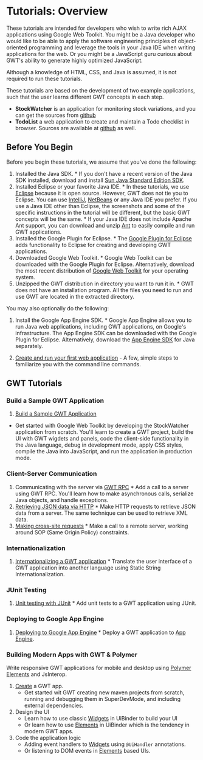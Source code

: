 Tutorials: Overview
===

These tutorials are intended for developers who wish to write rich AJAX applications using Google Web Toolkit. You might be a Java developer who would like to be able to apply the software engineering principles of object-oriented programming and leverage the tools in your Java IDE when writing applications for the web. Or you might be a JavaScript guru curious about GWT's ability to generate highly optimized JavaScript.

Although a knowledge of HTML, CSS, and Java is assumed, it is not required to run these tutorials.

These tutorials are based on the development of two example applications, such that the user learns different GWT concepts in each step.

* **StockWatcher** is an application for monitoring stock variations, and you can get the sources from [github](https://github.com/manolo/gwt-stockwatcher)
* **TodoList** a web application to create and maintain a Todo checklist in browser. Sources are available at [github](https://github.com/manolo/gwt-polymer-todo-list) as well.

## Before You Begin <a id="prerequisites"></a>

Before you begin these tutorials, we assume that you've done the following:

1.   Installed the Java SDK.
    *  If you don't have a recent version of the Java SDK installed, download and install [Sun Java Standard Edition SDK](http://java.sun.com/javase/downloads/index.jsp).
2.   Installed Eclipse or your favorite Java IDE.
    *  In these tutorials, we use [Eclipse](http://www.eclipse.org/) because it is open source. However, GWT does not tie you to Eclipse. You can use [IntelliJ](http://www.jetbrains.com/idea/), [NetBeans](http://www.netbeans.org/) or any Java IDE you prefer. If you use a Java IDE other than Eclipse, the screenshots and some of the specific instructions in the tutorial will be different, but the basic GWT concepts will be the same.
    *  If your Java IDE does not include Apache Ant support, you can download and unzip [Ant](http://ant.apache.org) to easily compile and run GWT applications.
3.   Installed the Google Plugin for Eclipse.
    *  The [Google Plugin for Eclipse](https://developers.google.com/appengine/docs/java/tools/eclipse) adds functionality to Eclipse for creating and developing GWT applications.
4.   Downloaded Google Web Toolkit.
    *  Google Web Toolkit can be downloaded with the Google Plugin for Eclipse.  Alternatively, download the most recent distribution of [Google Web Toolkit](../../../download.html) for your operating system.
5.   Unzipped the GWT distribution in directory you want to run it in.
    *  GWT does not have an installation program. All the files you need to run and use GWT are located in the extracted directory.

You may also optionally do the following:

1.   Install the Google App Engine SDK.
    *  Google App Engine allows you to run Java web applications, including GWT applications, on Google's infrastructure.  The App Engine SDK can be downloaded with the Google Plugin for Eclipse.  Alternatively, download the [App Engine SDK](https://developers.google.com/appengine/downloads) for Java separately.

2.   [Create and run your first web application](../../../gettingstarted.html#create) - A few, simple steps to familiarize you with the command line commands.

## GWT Tutorials <a id="gwt_tutorials"></a>

### Build a Sample GWT Application

1.   [Build a Sample GWT Application](gettingstarted.html)
   * Get started with Google Web Toolkit by developing the StockWatcher application from scratch. You'll learn to create a GWT project, build the UI with GWT wigdets and panels, code the client-side functionality in the Java language, debug in development mode, apply CSS styles, compile the Java into JavaScript, and run the application in production mode.

### Client-Server Communication

1.   Communicating with the server via [GWT RPC](RPC.html)
    *  Add a call to a server using GWT RPC. You'll learn how to make asynchronous calls, serialize Java objects, and handle exceptions.
2.   [Retrieving JSON data via HTTP](JSON.html)
    *  Make HTTP requests to retrieve JSON data from a server. The same technique can be used to retrieve XML data.
3.   [Making cross-site requests](Xsite.html)
    *  Make a call to a remote server, working around SOP (Same Origin Policy) constraints.

### Internationalization

1.   [Internationalizing a GWT application](i18n.html)
    *  Translate the user interface of a GWT application into another language using Static String Internationalization.

### JUnit Testing

1.   [Unit testing with JUnit](JUnit.html)
    *  Add unit tests to a GWT application using JUnit.

### Deploying to Google App Engine

1.   [Deploying to Google App Engine](appengine.html)
    *  Deploy a GWT application to [App Engine](https://developers.google.com/appengine).

### Building Modern Apps with GWT & Polymer

Write responsive GWT applications for mobile and desktop using [Polymer Elements](https://elements.polymer-project.org/) and JsInterop.

   1. [Create](../polymer-tutorial/create.html) a GWT app.
      * Get started wit GWT creating new maven projects from scratch, running and debugging them in SuperDevMode, and including external dependencies.
   2. Design the UI
      * Learn how to use classic [Widgets](../polymer-tutorial/widgets-buildui.html) in UiBinder to build your UI
      * Or learn how to use [Elements](../polymer-tutorial/elements-buildui.html) in UiBinder which is the tendency in modern GWT apps.
   3. Code the application logic
      * Adding event handlers to [Widgets](../polymer-tutorial/widgets-applogic.html) using `@UiHandler` annotations.
      * Or listening to DOM events in [Elements](../polymer-tutorial/elements-applogic.html) based UIs.

